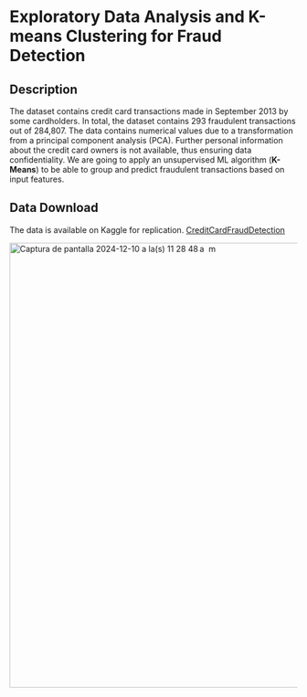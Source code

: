 # Exploratory Data Analysis and K-means Clustering for Fraud Detection

## **Description**


The dataset contains credit card transactions made in September 2013 by some cardholders. In total, the dataset contains 293 fraudulent transactions out of 284,807.
The data contains numerical values due to a transformation from a principal component analysis (PCA). Further personal information about the credit card owners is not available, thus ensuring data confidentiality.
We are going to apply an unsupervised ML algorithm (**K-Means**) to be able to group and predict fraudulent transactions based on input features.


## **Data Download**
The data is available on Kaggle for replication.
[CreditCardFraudDetection](https://www.kaggle.com/datasets/mlg-ulb/creditcardfraud)

<img width="779" alt="Captura de pantalla 2024-12-10 a la(s) 11 28 48 a  m" src="https://github.com/user-attachments/assets/85ac6e00-e638-46cf-bd07-e3703a2e2f07">
